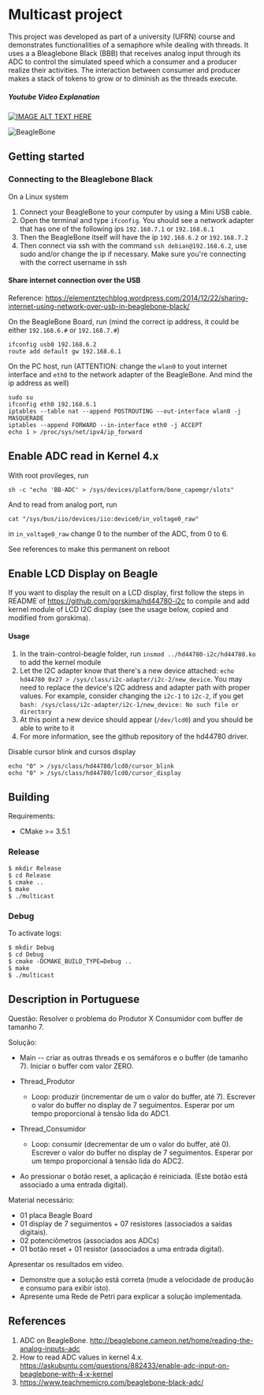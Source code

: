 # Multicast project #

This project was developed as part of a university (UFRN) course and demonstrates functionalities of a semaphore while dealing with threads. It uses a a Bleaglebone Black (BBB) that receives analog input through its ADC to control the simulated speed which a consumer and a producer realize their activities. The interaction between consumer and producer makes a stack of tokens to grow or to diminish as the threads execute.

##### Youtube Video Explanation #####
[![IMAGE ALT TEXT HERE](https://img.youtube.com/vi/cfzUDSFr0QY/0.jpg)](https://youtu.be/cfzUDSFr0QY)

![BeagleBone](http://beagleboard.org/static/images/cape-headers.png)

## Getting started ##
### Connecting to the Bleaglebone Black ###
On a Linux system
1. Connect your BeagleBone to your computer by using a Mini USB cable.
2. Open the terminal and type `ifconfig`. You should see a network adapter that has one of the following ips `192.168.7.1` or `192.168.6.1`
3. Then the BeagleBone itself will have the ip `192.168.6.2` or `192.168.7.2`
4. Then connect via ssh with the command `ssh debian@192.168.6.2`, use sudo and/or change the ip if necessary. Make sure you're connecting with the correct username in ssh

#### Share internet connection over the USB ####
Reference: <https://elementztechblog.wordpress.com/2014/12/22/sharing-internet-using-network-over-usb-in-beaglebone-black/>

On the BeagleBone Board, run (mind the correct ip address, it could be either `192.168.6.#` or `192.168.7.#`)
```
ifconfig usb0 192.168.6.2
route add default gw 192.168.6.1
```

On the PC host, run (ATTENTION: change the `wlan0` to yout internet interface and `eth0` to the network adapter of the BeagleBone. And mind the ip address as well)
```
sudo su
ifconfig eth0 192.168.6.1
iptables --table nat --append POSTROUTING --out-interface wlan0 -j MASQUERADE
iptables --append FORWARD --in-interface eth0 -j ACCEPT
echo 1 > /proc/sys/net/ipv4/ip_forward
```
## Enable ADC read in Kernel 4.x ##

With root provileges, run
```
sh -c "echo 'BB-ADC' > /sys/devices/platform/bone_capemgr/slots"
```

And to read from analog port, run
```
cat "/sys/bus/iio/devices/iio:device0/in_voltage0_raw"
```
in `in_voltage0_raw` change 0 to the number of the ADC, from 0 to 6.

See references to make this permanent on reboot
## Enable LCD Display on Beagle ##

If you want to display the result on a LCD display, first follow the steps in README of <https://github.com/gorskima/hd44780-i2c> to compile and add kernel module of LCD I2C display (see the usage below, copied and modified from gorskima).

#### Usage ####
1. In the train-control-beagle folder, run `insmod ../hd44780-i2c/hd44780.ko` to add the kernel module
2. Let the I2C adapter know that there's a new device attached: `echo hd44780 0x27 > /sys/class/i2c-adapter/i2c-2/new_device`. You may need to replace the device's I2C address and adapter path with proper values. For example, consider changing the `i2c-1` to `i2c-2`, if you get `bash: /sys/class/i2c-adapter/i2c-1/new_device: No such file or directory`
3. At this point a new device should appear (`/dev/lcd0`) and you should be able to write to it
4. For more information, see the github repository of the hd44780 driver.

Disable cursor blink and cursos display
```
echo "0" > /sys/class/hd44780/lcd0/cursor_blink
echo "0" > /sys/class/hd44780/lcd0/cursor_display
```


## Building ##
Requirements:
- CMake >= 3.5.1

### Release ###
```
$ mkdir Release
$ cd Release
$ cmake ..
$ make
$ ./multicast
```

### Debug ###
To activate logs:
```
$ mkdir Debug
$ cd Debug
$ cmake -DCMAKE_BUILD_TYPE=Debug ..
$ make
$ ./multicast
```


## Description in Portuguese ##
Questão: Resolver o problema do Produtor X Consumidor com buffer de tamanho 7.

Solução:

- Main -- criar as outras threads e os semáforos e o buffer (de tamanho 7). Iniciar o buffer com valor ZERO.

- Thread_Produtor
    - Loop: produzir (incrementar de um o valor do buffer, até 7). Escrever o valor do buffer no display de 7 seguimentos. Esperar por um tempo proporcional à tensão lida do ADC1.

- Thread_Consumidor
   - Loop: consumir (decrementar de um o valor do buffer, até 0). Escrever o valor do buffer no display de 7 seguimentos. Esperar por um tempo proporcional à tensão lida do ADC2.

- Ao pressionar o botão reset, a aplicação é reiniciada. (Este botão está associado a uma entrada digital).



Material necessário:

- 01 placa Beagle Board
- 01 display de 7 seguimentos + 07 resistores (associados a saídas digitais).
- 02 potenciômetros (associados aos ADCs)
- 01 botão reset + 01 resistor (associados a uma entrada digital).


Apresentar os resultados em vídeo.

- Demonstre que a solução está correta (mude a velocidade de produção e consumo para exibir isto).
- Apresente uma Rede de Petri para explicar a solução implementada.

## References ##
1. ADC on BeagleBone. <http://beaglebone.cameon.net/home/reading-the-analog-inputs-adc>
2. How to read ADC values in kernel 4.x. <https://askubuntu.com/questions/882433/enable-adc-input-on-beaglebone-with-4-x-kernel>
3. <https://www.teachmemicro.com/beaglebone-black-adc/>
